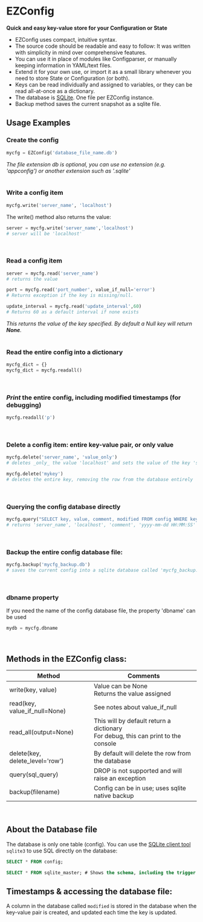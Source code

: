 # EZConfig
**Quick and easy key-value store for your Configuration or State**

 - EZConfig uses compact, intuitive syntax.
 - The source code should be readable and easy to follow: It was written with simplicity in mind over comprehensive features.
 - You can use it in place of modules like Configparser, or manually keeping information in YAML/text files.
 - Extend it for your own use, or import it as a small library whenever you need to store State or Configuration (or both).
 - Keys can be read individually and assigned to variables, or they can be read all-at-once as a dictionary.
 - The database is [SQLite](https://sqlite.org).  One file per EZConfig instance.
 - Backup method saves the current snapshot as a sqlite file.

## Usage Examples

### Create the config
```python
mycfg = EZConfig('database_file_name.db')
```
_The file extension db is optional, you can use no extension (e.g. 'appconfig') or another extension such as '.sqlite'_<br>
<br>

### Write a config item
```python
mycfg.write('server_name', 'localhost')
```
The write() method also returns the value:
```python
server = mycfg.write('server_name','localhost')
# server will be 'localhost'
```

<br>

### Read a config item
```python
server = mycfg.read('server_name')
# returns the value

port = mycfg.read('port_number', value_if_null='error')
# Returns exception if the key is missing/null.

update_interval = mycfg.read('update_interval',60)
# Returns 60 as a default interval if none exists
```
_This returns the value of the key specified. By default a Null key will return **None**._<br>
<br>

### Read the entire config into a dictionary
```python
mycfg_dict = {}
mycfg_dict = mycfg.readall()
```
<br>

### _Print_ the entire config, including modified timestamps (for debugging)
```python
mycfg.readall('p') 
```
<br>

### Delete a config item: entire key-value pair, or only value
```python
mycfg.delete('server_name', 'value_only')
# deletes _only_ the value 'localhost' and sets the value of the key 'server_name' to Null

mycfg.delete('mykey')
# deletes the entire key, removing the row from the database entirely
```
<br>

### Querying the config database directly
```python
mycfg.query("SELECT key, value, comment, modified FROM config WHERE key='server';")
# returns 'server_name', 'localhost', 'comment', 'yyyy-mm-dd HH:MM:SS'
```
<br>

### Backup the entire config database file:
```python
mycfg.backup('mycfg_backup.db')
# saves the current config into a sqlite database called 'mycfg_backup.db'
```
<br>

### dbname property
If you need the name of the config database file, the property 'dbname' can be used
```python
mydb = mycfg.dbname
```
<br>

## Methods in the EZConfig class:

| Method                |Comments |
|-----------------------|---------|
| write(key, value)     | Value can be None<br>Returns the value assigned |
| read(key, value_if_null=None)      | See notes about value_if_null |
| read_all(output=None)  | This will by default return a dictionary<br>For debug, this can print to the console |
| delete(key, delete_level='row')| By default will delete the row from the database |
| query(sql_query)  | DROP is not supported and will raise an exception |
| backup(filename)  | Config can be in use; uses sqlite native backup|
<br>


## About the Database file
The database is only one table (config).  You can use the [SQLite client tool](https://sqlite.org/download.html) `sqlite3` to use SQL directly on the database:
```sql
SELECT * FROM config;

SELECT * FROM sqlite_master; # Shows the schema, including the trigger to update the 'modified' timestamp.
```
## Timestamps & accessing the database file:
A column in the database called `modified` is stored in the database when the key-value pair is created, and updated each time the key is updated.

